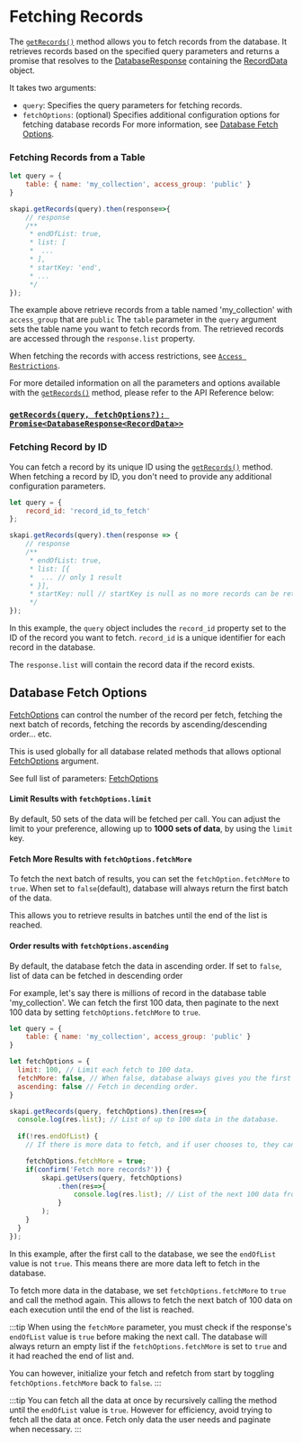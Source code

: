 # Fetching Records

The [`getRecords()`](/api-reference/database/README.md#getrecords) method allows you to fetch records from the database. It retrieves records based on the specified query parameters and returns a promise that resolves to the [DatabaseResponse](/api-reference/data-types/README.md#databaseresponse) containing the [RecordData](/api-reference/data-types/README.md#recorddata) object.

It takes two arguments:
- `query`: Specifies the query parameters for fetching records.
- `fetchOptions`: (optional)
    Specifies additional configuration options for fetching database records
    For more information, see [Database Fetch Options](/database/fetch.md#database-fetch-options).

### Fetching Records from a Table

```js
let query = {
    table: { name: 'my_collection', access_group: 'public' }
}

skapi.getRecords(query).then(response=>{
    // response
    /**
     * endOfList: true,
     * list: [
     *  ...
     * ],
     * startKey: 'end',
     * ...
     */
});
```

The example above retrieve records from a table named 'my_collection' with `access_group` that are `public`
The `table` parameter in the `query` argument sets the table name you want to fetch records from.
The retrieved records are accessed through the `response.list` property.

When fetching the records with access restrictions, see [`Access Restrictions`](/database/access-restrictions.md).

For more detailed information on all the parameters and options available with the [`getRecords()`](/api-reference/database/README.md#getrecords) method, 
please refer to the API Reference below:

### [`getRecords(query, fetchOptions?): Promise<DatabaseResponse<RecordData>>`](/api-reference/database/README.md#getrecords)

### Fetching Record by ID

You can fetch a record by its unique ID using the [`getRecords()`](/api-reference/database/README.md#getrecords) method. When fetching a record by ID, you don't need to provide any additional configuration parameters.

```js
let query = {
    record_id: 'record_id_to_fetch'
};

skapi.getRecords(query).then(response => {
    // response
    /**
     * endOfList: true,
     * list: [{
     *  ... // only 1 result
     * }],
     * startKey: null // startKey is null as no more records can be retrieved
     */
});
```

In this example, the `query` object includes the `record_id` property set to the ID of the record you want to fetch.
`record_id` is a unique identifier for each record in the database.

The `response.list` will contain the record data if the record exists.


## Database Fetch Options

[FetchOptions](/api-reference/data-types/README.md#fetchoptions) can control the number of the record per fetch, fetching the next batch of records, fetching the records by ascending/descending order... etc.

This is used globally for all database related methods that allows optional [FetchOptions](/api-reference/data-types/README.md#fetchoptions) argument.

See full list of parameters: [FetchOptions](/api-reference/data-types/README.md#fetchoptions)


#### Limit Results with `fetchOptions.limit`

By default, 50 sets of the data will be fetched per call.
You can adjust the limit to your preference, allowing up to **1000 sets of data**, by using the `limit` key.

#### Fetch More Results with `fetchOptions.fetchMore`

To fetch the next batch of results, you can set the `fetchOption.fetchMore` to `true`.
When set to `false`(default), database will always return the first batch of the data.

This allows you to retrieve results in batches until the end of the list is reached.

#### Order results with `fetchOptions.ascending`

By default, the database fetch the data in ascending order.
If set to `false`, list of data can be fetched in descending order

For example, let's say there is millions of record in the database table 'my_collection'.
We can fetch the first 100 data, then paginate to the next 100 data by setting `fetchOptions.fetchMore` to `true`.

``` js
let query = {
    table: { name: 'my_collection', access_group: 'public' }
}

let fetchOptions = {
  limit: 100, // Limit each fetch to 100 data.
  fetchMore: false, // When false, database always gives you the first batch of data.
  ascending: false // Fetch in decending order.
}

skapi.getRecords(query, fetchOptions).then(res=>{
  console.log(res.list); // List of up to 100 data in the database.
  
  if(!res.endOfList) {
    // If there is more data to fetch, and if user chooses to, they can retrieve the next batch of 100.

    fetchOptions.fetchMore = true;
    if(confirm('Fetch more records?')) {
        skapi.getUsers(query, fetchOptions)
            .then(res=>{
                console.log(res.list); // List of the next 100 data from the database.
            }
        );
    }
  }
});
```

In this example, after the first call to the database, we see the `endOfList` value is not `true`.
This means there are more data left to fetch in the database.

To fetch more data in the database, we set `fetchOptions.fetchMore` to `true` and call the method again.
This allows to fetch the next batch of 100 data on each execution until the end of the list is reached.

:::tip
When using the `fetchMore` parameter, you must check if the response's `endOfList` value is `true` before making the next call.
The database will always return an empty list if the `fetchOptions.fetchMore` is set to `true` and it had reached the end of list and.

You can however, initialize your fetch and refetch from start by toggling `fetchOptions.fetchMore` back to `false`.
:::

:::tip
You can fetch all the data at once by recursively calling the method until the `endOfList` value is `true`.
However for efficiency, avoid trying to fetch all the data at once. Fetch only data the user needs and paginate when necessary.
:::